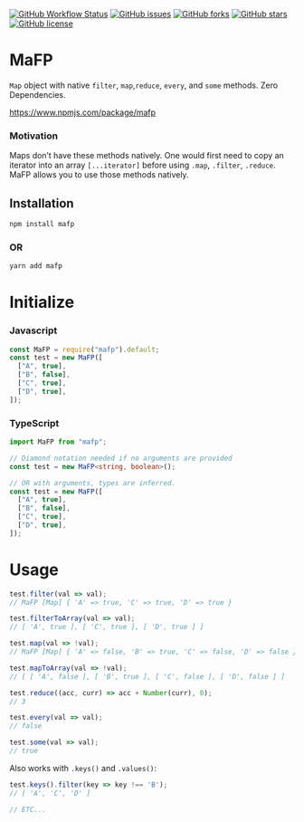 [![GitHub Workflow Status](https://img.shields.io/github/workflow/status/nicholasjpaterno/mafp/Node.js%20CI?style=for-the-badge)](https://github.com/nicholasjpaterno/mafp/actions)
[![GitHub issues](https://img.shields.io/github/issues/nicholasjpaterno/mafp?style=for-the-badge)](https://github.com/nicholasjpaterno/mafp/issues)
[![GitHub forks](https://img.shields.io/github/forks/nicholasjpaterno/mafp?style=for-the-badge)](https://github.com/nicholasjpaterno/mafp/network)
[![GitHub stars](https://img.shields.io/github/stars/nicholasjpaterno/mafp?style=for-the-badge)](https://github.com/nicholasjpaterno/mafp/stargazers)
[![GitHub license](https://img.shields.io/github/license/nicholasjpaterno/mafp?style=for-the-badge)](https://github.com/nicholasjpaterno/mafp/blob/master/LICENSE)

# MaFP
`Map` object with native `filter`, `map`,`reduce`, `every`, and `some` methods. Zero Dependencies.

https://www.npmjs.com/package/mafp

### Motivation
Maps don’t have these methods natively.  One would first need to copy an iterator into an array `[...iterator]` before using `.map`, `.filter`, `.reduce`.  MaFP allows you to use those methods natively.

## Installation
```bash
npm install mafp
```
###  OR
```bash
yarn add mafp
```

# Initialize
### Javascript
```javascript
const MaFP = require("mafp").default;
const test = new MaFP([
  ["A", true],
  ["B", false],
  ["C", true],
  ["D", true],
]);
```
### TypeScript
```typescript
import MaFP from "mafp";

// Diamond notation needed if no arguments are provided
const test = new MaFP<string, boolean>();

// OR with arguments, types are inferred.
const test = new MaFP([
  ["A", true],
  ["B", false],
  ["C", true],
  ["D", true],
]);
```

# Usage
```javascript
test.filter(val => val);
// MaFP [Map] { 'A' => true, 'C' => true, 'D' => true }

test.filterToArray(val => val);
// [ 'A', true ], [ 'C', true ], [ 'D', true ] ]

test.map(val => !val);
// MaFP [Map] { 'A' => false, 'B' => true, 'C' => false, 'D' => false }

test.mapToArray(val => !val);
// [ [ 'A', false ], [ 'B', true ], [ 'C', false ], [ 'D', false ] ]

test.reduce((acc, curr) => acc + Number(curr), 0);
// 3

test.every(val => val);
// false

test.some(val => val);
// true
```

Also works with `.keys()` and `.values()`:
```javascript
test.keys().filter(key => key !== 'B');
// [ 'A', 'C', 'D' ]

// ETC...
```
